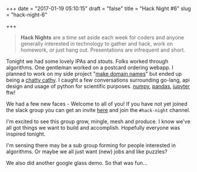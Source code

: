 +++
date = "2017-01-19 05:10:15"
draft = "false"
title = "Hack Night #6"
slug = "hack-night-6"

+++


> **Hack Nights** are a time set aside each week for coders and anyone generally interested in technology to gather and hack, work on homework, or just hang out. Presentations are infrequent and short.

Tonight we had some lovely IPAs and stouts. Folks worked through algorithms. One gentleman worked on a postcard ordering webapp. I planned to work on my side project "[make domain names](https://github.com/lumastories/makedomainnames)" but ended up being a [chatty cathy](https://en.wikipedia.org/wiki/Chatty_Cathy). I caught a few conversations surrounding go-lang, api design and usage of python for scientific purposes. [numpy](http://www.numpy.org/), [pandas](http://pandas.pydata.org/), [jupyter](http://jupyter.org/) ftw!

We had a few new faces - Welcome to all of you! If you have not yet joined the slack group you can get an invite [here](https://slackin-eglwbetqxf.now.sh/) and join the `#hack-night` channel.

I'm excited to see this group grow, mingle, mesh and produce. I know we've all got things we want to build and accomplish. Hopefully everyone was inspired tonight.

I'm sensing there may be a sub group forming for people interested in algorithms. Or maybe we all just want (new) jobs and like puzzles?

We also did another google glass demo. So that was fun...

